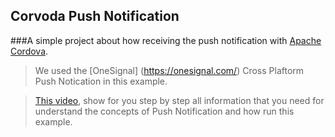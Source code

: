 Corvoda Push Notification
-------------------------

###A simple project about how receiving the push notification with [Apache Cordova](https://cordova.apache.org/).

> We used the [OneSignal] (https://onesignal.com/) Cross Plaftorm Push Notication in this example.

> [This video](https://www.youtube.com/watch?v=7dAcNtMQBNY), show for you step by step all information that you need for understand the concepts of Push Notification and how run this example.






